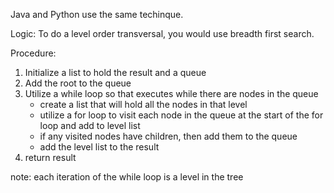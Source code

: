 Java and Python use the same techinque. 

Logic: To do a level order transversal, you would use breadth first search. 

Procedure: 
1. Initialize a list to hold the result and a queue
2. Add the root to the queue
3. Utilize a while loop so that executes while there are nodes in the queue
    - create a list that will hold all the nodes in that level
    - utilize a for loop to visit each node in the queue at the start of the for loop and add to level list
    - if any visited nodes have children, then add them to the queue
    - add the level list to the result
4. return result

note: each iteration of the while loop is a level in the tree